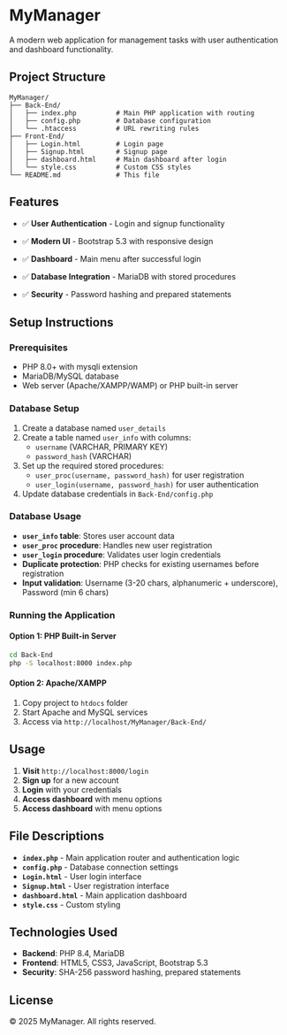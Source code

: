 # MyManager

A modern web application for management tasks with user authentication and dashboard functionality.

## Project Structure

```
MyManager/
├── Back-End/
│   ├── index.php          # Main PHP application with routing
│   ├── config.php         # Database configuration
│   └── .htaccess          # URL rewriting rules
├── Front-End/
│   ├── Login.html         # Login page
│   ├── Signup.html        # Signup page
│   ├── dashboard.html     # Main dashboard after login
│   └── style.css          # Custom CSS styles
└── README.md              # This file
```

## Features

- ✅ **User Authentication** - Login and signup functionality
- ✅ **Modern UI** - Bootstrap 5.3 with responsive design

- ✅ **Dashboard** - Main menu after successful login
- ✅ **Database Integration** - MariaDB with stored procedures
- ✅ **Security** - Password hashing and prepared statements

## Setup Instructions

### Prerequisites
- PHP 8.0+ with mysqli extension
- MariaDB/MySQL database
- Web server (Apache/XAMPP/WAMP) or PHP built-in server

### Database Setup
1. Create a database named `user_details`
2. Create a table named `user_info` with columns:
   - `username` (VARCHAR, PRIMARY KEY)
   - `password_hash` (VARCHAR)
3. Set up the required stored procedures:
   - `user_proc(username, password_hash)` for user registration
   - `user_login(username, password_hash)` for user authentication
4. Update database credentials in `Back-End/config.php`

### Database Usage
- **`user_info` table**: Stores user account data
- **`user_proc` procedure**: Handles new user registration
- **`user_login` procedure**: Validates user login credentials
- **Duplicate protection**: PHP checks for existing usernames before registration
- **Input validation**: Username (3-20 chars, alphanumeric + underscore), Password (min 6 chars)

### Running the Application

#### Option 1: PHP Built-in Server
```bash
cd Back-End
php -S localhost:8000 index.php
```

#### Option 2: Apache/XAMPP
1. Copy project to `htdocs` folder
2. Start Apache and MySQL services
3. Access via `http://localhost/MyManager/Back-End/`

## Usage

1. **Visit** `http://localhost:8000/login`
2. **Sign up** for a new account
3. **Login** with your credentials
4. **Access dashboard** with menu options
5. **Access dashboard** with menu options

## File Descriptions

- **`index.php`** - Main application router and authentication logic
- **`config.php`** - Database connection settings
- **`Login.html`** - User login interface
- **`Signup.html`** - User registration interface
- **`dashboard.html`** - Main application dashboard
- **`style.css`** - Custom styling


## Technologies Used

- **Backend**: PHP 8.4, MariaDB
- **Frontend**: HTML5, CSS3, JavaScript, Bootstrap 5.3
- **Security**: SHA-256 password hashing, prepared statements

## License

© 2025 MyManager. All rights reserved. 